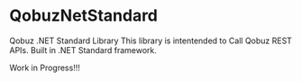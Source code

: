 # QobuzNetStandard
Qobuz .NET Standard Library
This library is intentended to Call Qobuz REST APIs. Built in .NET Standard framework.

Work in Progress!!!
